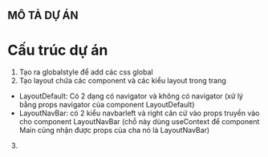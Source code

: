 ## MÔ TẢ DỰ ÁN

# Cấu trúc dự án

1. Tạo ra globalstyle để add các css global
2. Tạo layout chứa các component và các kiểu layout trong trang

- LayoutDefault: Có 2 dạng có navigator và không có navigator (xử lý bằng props navigator của component LayoutDefault)
- LayoutNavBar: có 2 kiểu navbarleft và right căn cứ vào props truyền vào cho component LayoutNavBar (chỗ này dùng useContext để component Main cũng nhận được props của cha nó là LayoutNavBar)

3.
